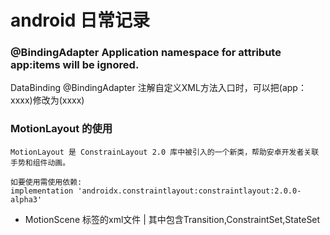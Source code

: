 # android 日常记录

### @BindingAdapter  Application namespace for attribute app:items will be ignored.

DataBinding @BindingAdapter  注解自定义XML方法入口时，可以把(app：xxxx)修改为(xxxx)

### MotionLayout 的使用

```
MotionLayout 是 ConstrainLayout 2.0 库中被引入的一个新类，帮助安卓开发者关联手势和组件动画。

如要使用需使用依赖:
implementation 'androidx.constraintlayout:constraintlayout:2.0.0-alpha3'
```

* MotionScene 标签的xml文件
|  其中包含Transition,ConstraintSet,StateSet

 
